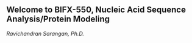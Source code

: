 ## Welcome to BIFX-550, Nucleic Acid Sequence Analysis/Protein Modeling
*Ravichandran Sarangan, Ph.D.*

